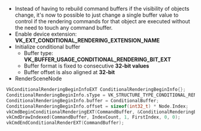 - Instead of having to rebuild command buffers if the visibility of objects change, it's now to possible to just change a single buffer value to control if the rendering commands for that object are executed without the need to touch any command buffer.
- Enable device extension: **VK_EXT_CONDITIONAL_RENDERING_EXTENSION_NAME**
- Initialize conditional buffer
    - Buffer type: **VK_BUFFER_USAGE_CONDITIONAL_RENDERING_BIT_EXT**
    - Buffer format is fixed to consecutive **32-bit values**
    - Buffer offset is also aligned at **32-bit**
- RenderSceneNode
```cpp
VkConditionalRenderingBeginInfoEXT ConditionalRenderingBeginInfo{};
ConditionalRenderingBeginInfo.sType = VK_STRUCTURE_TYPE_CONDITIONAL_RENDERING_BEGIN_IFNO_EXT;
ConditionalRenderingBeginInfo.buffer = ConditionalBuffer;
ConditionalRenderingBeginInfo.offset = sizeof(int32_t) * Node.Index;
vkCmdBeginConditionalRenderingEXT(CommandBuffer, &ConditionalRenderingBeginInfo);
vkCmdDrawIndexed(CommandBuffer, IndexCount, 1, FirstIndex, 0, 0);
vkCmdEndConditionalRenderEXT(CommandBuffer);
```